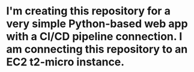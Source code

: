# I'm creating this repository for a very simple Python-based web app with a CI/CD pipeline connection. I am connecting this repository to an EC2 t2-micro instance. 

